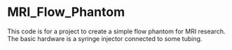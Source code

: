 # MRI_Flow_Phantom
This code is for a project to create  a simple flow phantom for MRI research.  The basic hardware is a syringe injector connected to some tubing.
